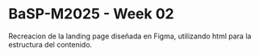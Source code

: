 # BaSP-M2025 - Week 02

Recreacion de la landing page diseñada en Figma, utilizando html para la estructura del contenido.